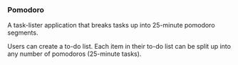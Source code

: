 ### Pomodoro

A task-lister application that breaks tasks up into 25-minute pomodoro segments.

Users can create a to-do list. Each item in their to-do list can be split up into any number of pomodoros (25-minute tasks).
